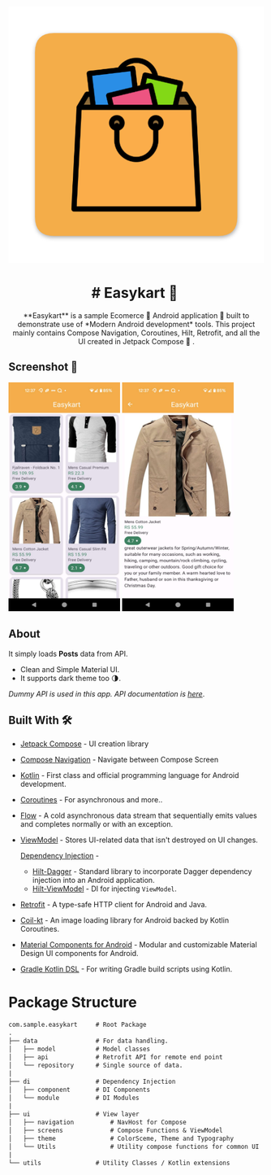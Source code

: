 <p align="center">
<img src="/art/app_logo.png"/>
</p>
<h1 align="center"># Easykart 👜 </h1>

<p align="center">  
**Easykart** is a sample Ecomerce 👜 Android application 📱 built to demonstrate use of *Modern Android development* tools. This project mainly contains Compose Navigation, Coroutines, Hilt, Retrofit, and all the UI created in Jetpack Compose 👜 .
</p>


## Screenshot 📱
<p>
<img src="/art/ss1.jpeg" width="220" height="450"/>
<img src="/art/ss2.jpeg" width="220" height="450"/>
</p>


## About
It simply loads **Posts** data from API.  
- Clean and Simple Material UI.
- It supports dark theme too 🌗.

*Dummy API is used in this app. API documentation is [here](https://fakestoreapi.com/docs)*.

## Built With 🛠
- [Jetpack Compose](https://developer.android.com/jetpack/compose) - UI creation library
- [Compose Navigation](https://developer.android.com/jetpack/compose/navigation) - Navigate between Compose Screen
- [Kotlin](https://kotlinlang.org/) - First class and official programming language for Android development.
- [Coroutines](https://kotlinlang.org/docs/reference/coroutines-overview.html) - For asynchronous and more..
- [Flow](https://kotlin.github.io/kotlinx.coroutines/kotlinx-coroutines-core/kotlinx.coroutines.flow/-flow/) - A cold asynchronous data stream that sequentially emits values and completes normally or with an exception.
- [ViewModel](https://developer.android.com/topic/libraries/architecture/viewmodel) - Stores UI-related data that isn't destroyed on UI changes. 
  
  [Dependency Injection](https://developer.android.com/training/dependency-injection) - 
  - [Hilt-Dagger](https://dagger.dev/hilt/) - Standard library to incorporate Dagger dependency injection into an Android application.
  - [Hilt-ViewModel](https://developer.android.com/training/dependency-injection/hilt-jetpack) - DI for injecting `ViewModel`.
- [Retrofit](https://square.github.io/retrofit/) - A type-safe HTTP client for Android and Java.
- [Coil-kt](https://coil-kt.github.io/coil/) - An image loading library for Android backed by Kotlin Coroutines.
- [Material Components for Android](https://github.com/material-components/material-components-android) - Modular and customizable Material Design UI components for Android.
- [Gradle Kotlin DSL](https://docs.gradle.org/current/userguide/kotlin_dsl.html) - For writing Gradle build scripts using Kotlin.


# Package Structure
    
    com.sample.easykart     # Root Package
    .
    ├── data                # For data handling.
    │   ├── model           # Model classes
    │   ├── api             # Retrofit API for remote end point        
    │   └── repository      # Single source of data.
    |
    ├── di                  # Dependency Injection            
    │   ├── component       # DI Components       
    │   └── module          # DI Modules
    |
    ├── ui                  # View layer 
    │   ├── navigation          # NavHost for Compose
    │   ├── screens             # Compose Functions & ViewModel 
    │   ├── theme               # ColorSceme, Theme and Typography
    │   └── Utils               # Utility compose functions for common UI
    |
    └── utils               # Utility Classes / Kotlin extensions

    


